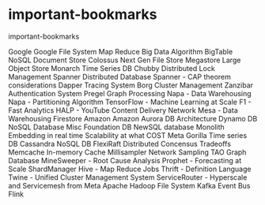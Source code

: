 # important-bookmarks
important-bookmarks

Google
Google File System
Map Reduce Big Data Algorithm
BigTable NoSQL Document Store
Colossus Next Gen File Store
Megastore Large Object Store
Monarch Time Series DB
Chubby Distributed Lock Management
Spanner Distributed Database
Spanner - CAP theorem considerations
Dapper Tracing System
Borg Cluster Management
Zanzibar Authentication System
Pregel Graph Processing
Napa - Data Warehousing
Napa - Partitioning Algorithm
TensorFlow - Machine Learning at Scale
F1 - Fast Analytics
HALP - YouTube Content Delivery Network
Mesa - Data Warehousing
Firestore
Amazon
Amazon Aurora DB Architecture
Dynamo DB NoSQL Database
Misc
Foundation DB NewSQL database
Monolith Embedding in real time
Scalability at what COST
Meta
Gorilla Time series DB
Cassandra NoSQL DB
FlexiRaft Distributed Concensus Tradeoffs
Memcache In-memory Cache
Millisampler Network Sampling
TAO Graph Database
MineSweeper - Root Cause Analysis
Prophet - Forecasting at Scale
ShardManager
Hive - Map Reduce Jobs
Thrift - Definition Language
Twine - Unified Cluster Management System
ServiceRouter - Hyperscale and Servicemesh from Meta
Apache
Hadoop File System
Kafka Event Bus
Flink
